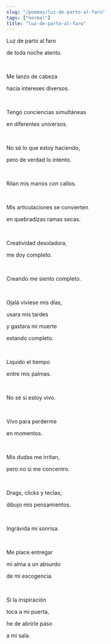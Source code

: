 ```yaml
---
slug: "/poemas/luz-de-parto-al-faro"
tags: ["normal"]
title: "luz-de-parto-al-faro"
---
```

Luz de parto al faro 

de toda noche atento.

&nbsp;

Me lanzo de cabeza

hacia intereses diversos.

&nbsp;

Tengo conciencias simultáneas

en diferentes universos.

&nbsp;

No sé lo que estoy haciendo,

pero de verdad lo intento.

&nbsp;

Rilan mis manos con callos.

&nbsp;

Mis articulaciones se convierten 

en quebradizas ramas secas.

&nbsp;

Creatividad desoladora, 

me doy completo.

&nbsp;

Creando me siento completo.

&nbsp;

Ojalá viviese mis días,

usara mis tardes

y gastara mi muerte

estando completo.

&nbsp;

Líquido el tiempo 

entre mis palmas.

&nbsp;

No sé si estoy vivo.

&nbsp;

Vivo para perderme 

en momentos.

&nbsp;

Mis dudas me irritan,

pero no si me concentro.

&nbsp;

Drags, clicks y teclas;

dibujo mis pensamientos.

&nbsp;

Ingrávida mi sonrisa.

&nbsp;

Me place entregar

mi alma a un absurdo 

de mi escogencia.

&nbsp;

Si la inspiración 

toca a mi puerta, 

he de abrirle paso

a mi sala.